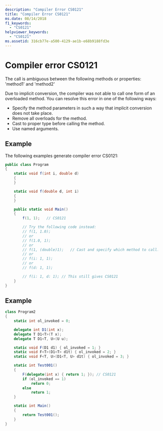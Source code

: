 ```yaml
---
description: "Compiler Error CS0121"
title: "Compiler Error CS0121"
ms.date: 08/14/2018
f1_keywords:
  - "CS0121"
helpviewer_keywords:
  - "CS0121"
ms.assetid: 316cb77e-a500-4129-ae1b-e68b9188fd3e
---
```

# Compiler error CS0121

The call is ambiguous between the following methods or properties: 'method1' and 'method2'

Due to implicit conversion, the compiler was not able to call one form of an overloaded method. You can resolve this error in one of the following ways:

- Specify the method parameters in such a way that implicit conversion does not take place.
- Remove all overloads for the method.
- Cast to proper type before calling the method.
- Use named arguments.

## Example

The following examples generate compiler error CS0121:

```csharp
public class Program
{
    static void f(int i, double d)
    {
    }

    static void f(double d, int i)
    {
    }

    public static void Main()
    {
        f(1, 1);   // CS0121

        // Try the following code instead:
        // f(1, 1.0);
        // or
        // f(1.0, 1);
        // or
        // f(1, (double)1);   // Cast and specify which method to call.
        // or
        // f(i: 1, 1);
        // or
        // f(d: 1, 1);

        // f(i: 1, d: 1); // This still gives CS0121
    }
}
```

## Example

```csharp
class Program2
{
    static int ol_invoked = 0;

    delegate int D1(int x);
    delegate T D1<T>(T x);
    delegate T D1<T, U>(U u);

    static void F(D1 d1) { ol_invoked = 1; }
    static void F<T>(D1<T> d1t) { ol_invoked = 2; }
    static void F<T, U>(D1<T, U> d1t) { ol_invoked = 3; }

    static int Test001()
    {
        F(delegate(int x) { return 1; }); // CS0121
        if (ol_invoked == 1)
            return 0;
        else
            return 1;
    }

    static int Main()
    {
        return Test001();
    }
}
```
